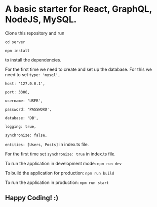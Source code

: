 # A basic starter for React, GraphQL, NodeJS, MySQL.

Clone this repository and run 

``cd server``

``npm install``

to install the dependencies.

For the first time we need to create and set up the database.
For this we need to set 
``type: 'mysql',``

``host: '127.0.0.1',``

``port: 3306,``

``username: 'USER',``

``password: 'PASSWORD',``

``database: 'DB',``

``logging: true,``

``synchronize: false,``

``entities: [Users, Posts]``
in index.ts file.

For the first time set ``synchronize: true`` in index.ts file.

To run the application in development mode:
``npm run dev``

To build the application for production:
``npm run build``

To run the application in production:
``npm run start``

## Happy Coding! :)
